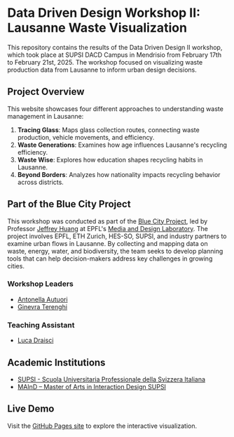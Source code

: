 # Data Driven Design Workshop II: Lausanne Waste Visualization

This repository contains the results of the Data Driven Design II workshop, which took place at SUPSI DACD Campus in Mendrisio from February 17th to February 21st, 2025. The workshop focused on visualizing waste production data from Lausanne to inform urban design decisions.

## Project Overview

This website showcases four different approaches to understanding waste management in Lausanne:

1. **Tracing Glass**: Maps glass collection routes, connecting waste production, vehicle movements, and efficiency.
2. **Waste Generations**: Examines how age influences Lausanne's recycling efficiency.
3. **Waste Wise**: Explores how education shapes recycling habits in Lausanne.
4. **Beyond Borders**: Analyzes how nationality impacts recycling behavior across districts.

## Part of the Blue City Project

This workshop was conducted as part of the [Blue City Project](https://www.bluecity.store/), led by Professor [Jeffrey Huang](https://www.linkedin.com/in/huangjef/) at EPFL's [Media and Design Laboratory](https://www.epfl.ch/labs/ldm/). The project involves EPFL, ETH Zurich, HES-SO, SUPSI, and industry partners to examine urban flows in Lausanne. By collecting and mapping data on waste, energy, water, and biodiversity, the team seeks to develop planning tools that can help decision-makers address key challenges in growing cities.

### Workshop Leaders

- [Antonella Autuori](https://www.linkedin.com/in/antonella-autuori/)
- [Ginevra Terenghi](https://www.linkedin.com/in/ginevra-terenghi-b530b21ab/)

### Teaching Assistant

- [Luca Draisci](https://www.linkedin.com/in/lucadraisci/?originalSubdomain=it)

## Academic Institutions

- [SUPSI - Scuola Universitaria Professionale della Svizzera Italiana](https://www.supsi.ch/)
- [MAInD – Master of Arts in Interaction Design SUPSI](https://maind.supsi.ch/master-interaction-design/en)

## Live Demo

Visit the [GitHub Pages site](https://master-interaction-design-supsi.github.io/dddii/) to explore the interactive visualization.

